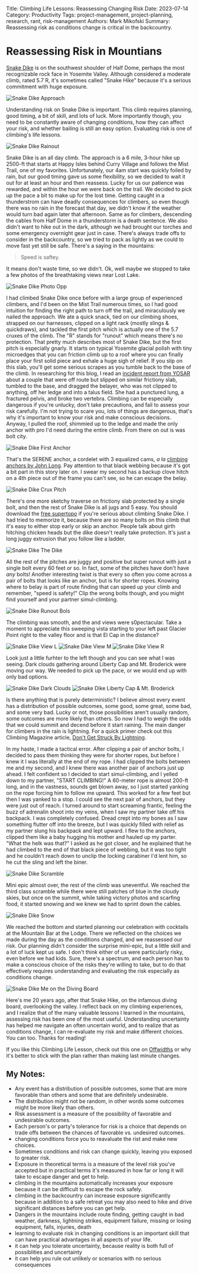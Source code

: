 Title: Climbing Life Lessons: Reassessing Changing Risk
Date: 2023-07-14
Category: Productivity
Tags: project-management, project-planning, research, rant, risk-management
Authors: Mark Mikofski
Summary: Reassessing risk as conditions change is critical in the backcountry.

# Reassessing Risk in Mountians

[Snake Dike](http://www.supertopo.com/rock-climbing/Yosemite-Valley-Half-Dome-Snake-Dike)
is on the southwest shoulder of Half Dome, perhaps the most recognizable rock face in
Yosemite Valley. Although considered a moderate climb, rated 5.7 R, it's sometimes called
"Snake Hike" because it's a serious commitment with huge exposure.

![Snake Dike Approach](images/P2010025.JPG)

Understanding risk on Snake Dike is important. This climb requires planning, good timing,
a bit of skill, and lots of luck. More importantly though, you need to be constantly
aware of changing conditions, how they can affect your risk, and whether bailing is still
an easy option. Evaluating risk is one of climbing's life lessons.

![Snake Dike Rainout](images/P2010019.JPG)

Snake Dike is an all day climb. The approach is a 6 mile, 3-hour hike up 2500-ft that starts
at Happy Isles behind Curry Village and follows the Mist Trail, one of my favorites.
Unfortunately, our 4am start was quickly foiled by rain, but our good timing gave us some
flexibility, so we decided to wait it out for at least an hour and then reassess. Lucky for us
our patience was rewarded, and within the hour we were back on the trail. We decided to pick up
the pace a bit to make up for the lost time. Getting caught in a thunderstrom can have deadly
consequences for climbers, so even though there was no rain in the forecast that day, we didn't
know if the weather would turn bad again later that afternoon. Same as for climbers, descending
the cables from Half Dome in a thunderstorm is a death sentence. We also didn't want to hike out
in the dark, although we had brought our torches and some emergency overnight gear just in case.
There's always trade offs to consider in the backcountry, so we tried to pack as lightly as we
could to move fast yet still be safe. There's a saying in the mountains:

> Speed is saftey.

It means don't waste time, so we didn't. Ok, well maybe we stopped to take a few photos of the
breathtaking views near Lost Lake.

![Snake Dike Photo Opp](images/P2010026.jpg)

I had climbed Snake Dike once before with a large group of experienced climbers, and I'd been on the
Mist Trail numerous times, so I had good intuition for finding the right path to turn off the trail,
and miraculously we nailed the approach. We ate a quick snack, tied on our climbing shoes, strapped
on our harnesses, clipped on a light rack (mostly slings & quickdraws), and tackled the first pitch
which is actually one of the 5.7 cruxes of the climb. The "R" stands for "runout" which means there's
no protection. That pretty much describes most of Snake Dike, but the first pitch is especially gnarly.
It starts on typical Yosemite glacial polish with tiny microedges that you can friction climb up to a
roof where you can finally place your first solid piece and exhale a huge sigh of relief. If you slip on
this slab, you'll get some serious scrapes as you tumble back to the base of the climb. In researching
for this blog, I read an
[incident report from YOSAR](https://www.nps.gov/yose/blogs/rescue-from-near-snake-dike-half-dome.htm)
about a couple that were off route but slipped on similar frictiony slab, tumbled to the base, and
dragged the belayer, who was not clipped to anything, off her ledge and into a talus field. She had a
punctured lung, a fractured pelvis, and broke two vertebra. Climbing can be especially dangerous if
you're unlucky, don't  take precautions, and fail to assess your risk carefully. I'm not trying to
scare you, lots of things are dangerous, that's why it's important to know your risk and make conscious
decisions. Anyway, I pulled the roof, shimmied up to the ledge and made the only anchor with pro I'd
need during the entire climb. From there on out is was bolt city.

![Snake Dike First Anchor](images/P2010027.JPG)

That's the SERENE anchor, a cordelet with 3 equalized cams, _a la_
[climbing anchors by John Long](http://falcon.com/books/9780762782079). Pay attention
to that black webbing because it's got a bit part in this story later on. I swear
my second has a backup clove hitch on a 4th piece out of the frame you can't see,
so he can escape the belay.

![Snake Dike Crux Pitch](images/P2010028.JPG)

There's one more sketchy traverse on frictiony slab protected by a single bolt,
and then the rest of Snake Dike is all jugs and 5 easy. You should download the
[free supertopo](http://www.supertopo.com/topos/yosemite/snakedike.pdf) if you're
serious about climbing Snake Dike. I had tried to memorize it, because there are so
many bolts on this climb that it's easy to either stop early or skip an anchor.
People talk about girth hitching chicken heads but the dike doesn't really take
protection. It's just a long juggy extrusion that you follow like a ladder.

![Snake Dike The Dike](images/P2010029.JPG)

All the rest of the pitches are juggy and positive but super runout with just a single
bolt every 60 feet or so. In fact, some of the pitches have don't have _any_ bolts!
Another interesting twist is that every so often you come across a pair of bolts that
looks like an anchor, but is for shorter ropes. Knowing where to belay is part of route
finding that can speed up your climb and remember, "speed is safety!" Clip the
wrong bolts though, and you might find yourself and your partner simul-climbing.

![Snake Dike Runout Bols](images/P2010030.JPG)

The climbing was smooth, and the and views were s0pectacular. Take a moment to
appreciate this sweeping vista starting to your left past Glacier Point right
to the valley floor and is that El Cap in the distance? 

![Snake Dike View L](images/P2010034.JPG)
![Snake Dike View M](images/P2010033.JPG)
![Snake Dike View R](images/P2010032.JPG)

Look just a little furhter to the left though and you can see what I was seeing.
Dark clouds gathering around Liberty Cap and Mt. Broderick were moving our way. We
needed to pick up the pace, or we would end up with only bad options.

![Snake Dike Dark Clouds](images/P2010036.JPG)
![Snake Dike Liberty Cap & Mt. Broderick](images/P2010035.JPG)

Is there anything that is purely deterministic? I believe almost every event has
a distribution of possible outcomes, some good, some great, some bad, and some
very bad. Lucky or not, those possibilities aren't usually random, some outcomes
are more likely than others. So now I had to weigh the odds that we could summit
and decend before it start raining. The main danger for climbers in the rain is
lightning. For a quick primer check out this Climbing Magazine article,
[Don't Get Struck By Lightning](https://www.climbing.com/skills/learn-this-laws-of-lightning/).

In my haste, I made a tactical error. After clipping a pair of anchor bolts,
I decided to pass them thinking they were for shorter ropes, but before I knew
it I was literally at the end of my rope. I had clipped the bolts between me and
my second, and I knew there was another pair of anchors just up ahead. I felt confident
so I decided to start simul-climbing, and I yelled down to my partner, "START CLIMBING!"
A 60-meter rope is almost 200-ft long, and in the vastness, sounds get blown away, so I
just started yanking on the rope forcing him to follow me upward. This worked for a few
feet but then I was yanked to a stop. I could see the next pair of anchors, but they were
just out of reach. I turned around to start screaming frantic, feeling the buzz
of adrenalin shoot into my veins, when I saw my partner take off his backpack. I was
completely confused. Dread crept into my bones as I saw something flutter off into
the breeze, but I was quickly filled with relief as my partner slung his backpack
and lept upward. I flew to the anchors, clipped them like a baby hugging his mother
and hauled up my parter. "What the helk was that?" I asked as he got closer, and he
explained that he had climbed to the end of that black piece of webbing, but it was
too tight and he couldn't reach down to unclip the locking carabiner I'd lent him,
so he cut the sling and left the biner.

![Snake Dike Scramble](images/P2010037.JPG)

Mini epic almost over, the rest of the climb was uneventful. We reached the third class
scramble while there were still patches of blue in the cloudy skies, but once on the
summit, while taking victory photos and scarfing food, it started snowing and we
knew we had to sprint down the cables. 

![Snake Dike Snow](images/P2010039.jpg)

We reached the bottom and started planning our celebration with cocktails at the
Mountain Bar at the Lodge. There we reflected on the choices we made during the
day as the conditions changed, and we reassessed our risk. Our planning didn't
consider the surprise mini-epic, but a little skill and a lot of luck kept us
safe. I don't think either of us were particularly risky, even before we had kids.
Sure, there's a spectrum, and each person has to make a conscious choice of the
risks they're willing to take, but to do that effectively requires understanding
and evaluating the risk especially as conditions change. 

![Snake Dike Me on the Diving Board](images/P2010041.JPG)

Here's me 20 years ago, after that Snake Hike, on the infamous diving board,
overlooking the valley. I reflect back on my climbing experiences, and I realize
that of the many valuable lessons I learned in the mountains, assessing risk
has been one of the most useful. Understanding uncertainty has helped me navigate
an often uncertain world, and to realize that as conditions change, I can re-evaluate
my risk and make different choices. You can too. Thanks for reading!

If you like this Climbing Life Lesson, check out this one on
[Offwidths]({filename}Climbing-life-lessons-offwidth.md) or why it's better to stick
with the plan rather than making last minute changes.

## My Notes:

- Any event has a distribution of possible outcomes, some that are more favorable than others and some that are definitely undesirable.
- The distribution might not be random, in other words some outcomes might be more likely than others.
- Risk assessment is a measure of the possibility of favorable and undesirable outcomes.
- Each person's or party's tolerance for risk is a choice that depends on trade offs between the chances of favorable vs. undesired outcomes.
- changing conditions force you to reavaluate the rist and make new choices.
- Sometimes conditions and risk can change quickly, leaving you exposed to greater risk.
- Exposure in theoretical terms is a measure of the level risk you've accepted but in practical terms it's measured in how far or long it will take to escape danger and get to help.
- climbing in the mountains automatically increases your exposure because it can be difficult to escape the rock safely.
- climbing in the backcountry can increase exposure significantly because in addition to a safe retreat you may also need to hike and drive significant distances before you can get help.
- Dangers in the mountains include route finding, getting caught in bad weather, darkness, lightning strikes, equipment failure, missing or losing equipment, falls, injuries, death
- learning to evaluate risk in changing conditions is an important skill that can have practical advantages in all aspects of your life.
- it can help you tolerate uncertainty, because reality is both full of possiblities and uncertainty
- it can help you rule out unlikely or scenarios with no serious consequences
